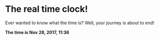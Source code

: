 # The real time clock!

Ever wanted to know what the time is? Well, your journey is about to end!

**The time is Nov 28, 2017, 11:36**